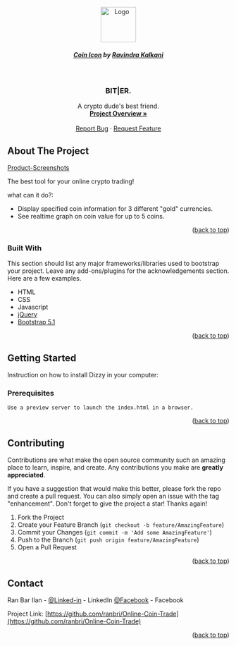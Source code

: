 <div id="top"></div>

<!-- PROJECT LOGO -->
<br />
<div align="center">
  <a href="https://github.com/othneildrew/Best-README-Template">
    <img src="https://cdn.iconscout.com/icon/free/png-256/coin-781-1093492.png" alt="Logo" width="80" height="80">
  </a>
  <br>
  <h5><a href="https://iconscout.com/icons/coin" target="_blank">Coin Icon</a> by <a href="https://iconscout.com/contributors/ravindra-kalkani" target="_blank">Ravindra Kalkani</a></h5>
<br>
  <h3 align="center">BIT|ER.</h3>

  <p align="center">
    A crypto dude's best friend.
    <br />
    <a href="https://github.com/ranbri/Dizzy-Bank/blob/main/OVERVIEW.md"><strong>Project Overview »</strong></a>
    <br />
    <br />
    <a href="https://github.com/ranbri/Online-Coin-Trade/issues">Report Bug</a>
    ·
    <a href="https://github.com/ranbri/Online-Coin-Trade/pulls">Request Feature</a>
  </p>
</div>



<!-- ABOUT THE PROJECT -->
## About The Project

[Product-Screenshots](https://github.com/ranbri/Online-Coin-Trade/Gallery)

The best tool for your online crypto trading!

what can it do?:
* Display specified coin information for 3 different "gold" currencies.
* See realtime graph on coin value for up to 5 coins.

<p align="right">(<a href="#top">back to top</a>)</p>



### Built With

This section should list any major frameworks/libraries used to bootstrap your project. Leave any add-ons/plugins for the acknowledgements section. Here are a few examples.

* HTML
* CSS
* Javascript
* [jQuery](https://jquery.com/)
* [Bootstrap 5.1](https://getbootstrap.com)

<p align="right">(<a href="#top">back to top</a>)</p>



<!-- GETTING STARTED -->
## Getting Started

Instruction on how to install Dizzy in your computer:

### Prerequisites

    Use a preview server to launch the index.html in a browser.

   
<p align="right">(<a href="#top">back to top</a>)</p>

   

<!-- CONTRIBUTING -->
## Contributing

Contributions are what make the open source community such an amazing place to learn, inspire, and create. Any contributions you make are **greatly appreciated**.

If you have a suggestion that would make this better, please fork the repo and create a pull request. You can also simply open an issue with the tag "enhancement".
Don't forget to give the project a star! Thanks again!

1. Fork the Project
2. Create your Feature Branch (`git checkout -b feature/AmazingFeature`)
3. Commit your Changes (`git commit -m 'Add some AmazingFeature'`)
4. Push to the Branch (`git push origin feature/AmazingFeature`)
5. Open a Pull Request

<p align="right">(<a href="#top">back to top</a>)</p>



<!-- CONTACT -->
## Contact

Ran Bar Ilan - [@Linked-in](https://www.linkedin.com/in/ran-bar-ilan/) - LinkedIn
[@Facebook](https://www.facebook.com/ranbarilan) - Facebook

Project Link: [https://github.com/ranbri/Online-Coin-Trade](https://github.com/ranbri/Online-Coin-Trade)

<p align="right">(<a href="#top">back to top</a>)</p>

